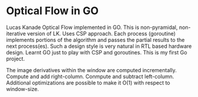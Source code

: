 # Optical Flow in GO

Lucas Kanade Optical Flow implemented in GO. This is non-pyramidal, non-iterative version of LK. Uses CSP approach. Each process (goroutine) implements portions of the algorithm and passes the partial results to the next  process(es). Such a design style is very natural in RTL based hardware design. Learnt GO just to play with CSP and goroutines. This is my first Go project.

The image derivatives within the window are computed incrementally. Compute and add right-column. Conmpute and subtract left-column. Additional optimizations are possible to make it O(1) with respect to window-size.
